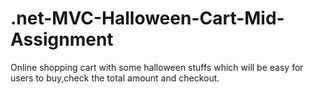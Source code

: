 # .net-MVC-Halloween-Cart-Mid-Assignment
Online shopping cart with some halloween stuffs which will be easy for users to buy,check the total amount and checkout.
